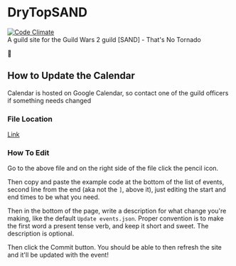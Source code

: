 # DryTopSAND
[![Code Climate](https://codeclimate.com/github/DryTopSAND/SAND/badges/gpa.svg)](https://codeclimate.com/github/DryTopSAND/SAND)     
A guild site for the Guild Wars 2 guild [SAND] - That's No Tornado

:tada:

## How to Update the Calendar

Calendar is hosted on Google Calendar, so  contact one of the guild officers if something needs changed


### File Location

[Link](calendar/events.json)

### How To Edit

Go to the above file and on the right side of the file click the pencil icon.

Then copy and paste the example code at the bottom of the list of events, second line from the end (aka not the `]`, above it), just editing the start and end times to be what you need.

Then in the bottom of the page, write a description for what change you're making, like the default `Update events.json`.
Proper convention is to make the first word a present tense verb, and keep it short and sweet. The description is optional.

Then click the Commit button. You should be able to then refresh the site and it'll be updated with the event!
